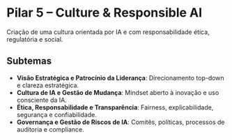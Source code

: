 # Pilar 5 – Culture & Responsible AI

Criação de uma cultura orientada por IA e com responsabilidade ética, regulatória e social.

## Subtemas

- **Visão Estratégica e Patrocínio da Liderança**: Direcionamento top-down e clareza estratégica.
- **Cultura de IA e Gestão de Mudança**: Mindset aberto à inovação e uso consciente da IA.
- **Ética, Responsabilidade e Transparência**: Fairness, explicabilidade, segurança e confiabilidade.
- **Governança e Gestão de Riscos de IA**: Comitês, políticas, processos de auditoria e compliance.


